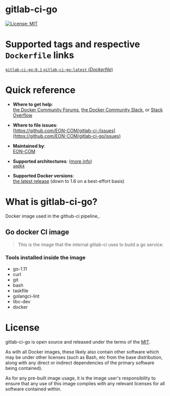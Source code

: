 # gitlab-ci-go

[![License: MIT](https://img.shields.io/badge/License-MIT-yellow.svg)](https://opensource.org/licenses/MIT)

# Supported tags and respective `Dockerfile` links

[`gitlab-ci-go:0.1` `gitlab-ci-go:latest` (*Dockerfile*)](https://github.com/EON-COM/gitlab-ci-go/blob/master/go/Dockerfile)


# Quick reference

-	**Where to get help**:  
	[the Docker Community Forums](https://forums.docker.com/), [the Docker Community Slack](https://blog.docker.com/2016/11/introducing-docker-community-directory-docker-community-slack/), or [Stack Overflow](https://stackoverflow.com/search?tab=newest&q=docker)

-	**Where to file issues**:  
	[https://github.com/EON-COM/gitlab-ci-/issues](https://github.com/EON-COM/gitlab-ci-go/issues)

-	**Maintained by**:  
	[EON-COM](https://github.com/EON-COM/gitlab-ci-go/issues)

-	**Supported architectures**: ([more info](https://github.com/docker-library/official-images#architectures-other-than-amd64))  
	[`amd64`](https://hub.docker.com/r/eoncom/gitlab-ci-go/)

-	**Supported Docker versions**:  
	[the latest release](https://github.com/docker/docker-ce/releases/latest) (down to 1.6 on a best-effort basis)

# What is gitlab-ci-go?

Docker image used in the github-ci pipeline,.

## Go docker CI  image

> This is the image that the internal gitlab-ci uses to build a go service. 

### Tools installed inside the image
- go-1.11
- curl
- git
- bash
- taskfile
- golangci-lint
- libc-dev
- docker

# License

gitlab-ci-go is open source and released under the terms of the [MIT](https://opensource.org/licenses/MIT).

As with all Docker images, these likely also contain other software which may be under other licenses (such as Bash, etc from the base distribution, along with any direct or indirect dependencies of the primary software being contained).

As for any pre-built image usage, it is the image user's responsibility to ensure that any use of this image complies with any relevant licenses for all software contained within.
